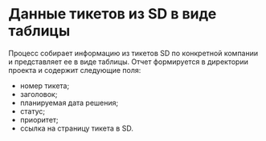 # Данные тикетов из SD в виде таблицы
Процесс собирает информацию из тикетов SD по конкретной компании и представляет ее в виде таблицы. Отчет формируется в директории проекта и содержит следующие поля:
- номер тикета;
- заголовок;
- планируемая дата решения;
- статус;
- приоритет;
- ссылка на страницу тикета в SD.
